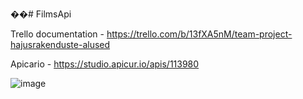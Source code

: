 ��#   F i l m s A p i 

Trello documentation - https://trello.com/b/13fXA5nM/team-project-hajusrakenduste-alused

Apicario - https://studio.apicur.io/apis/113980

![image](https://github.com/user-attachments/assets/526276fe-69ae-46ac-b217-5f4353a37b6d)

 
 
